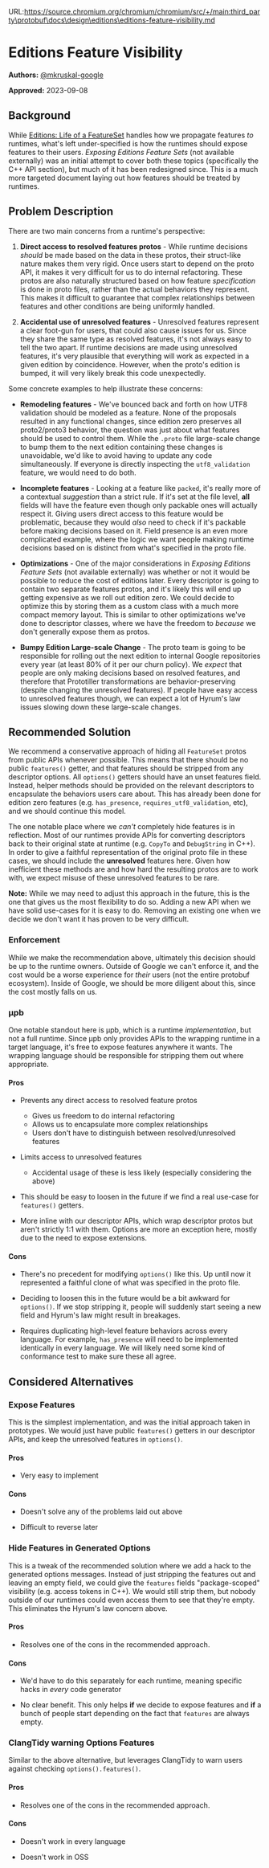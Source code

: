 URL:https://source.chromium.org/chromium/chromium/src/+/main:third_party\protobuf\docs\design\editions\editions-feature-visibility.md
# Editions Feature Visibility

**Authors:** [@mkruskal-google](https://github.com/mkruskal-google)

**Approved:** 2023-09-08

## Background

While [Editions: Life of a FeatureSet](editions-life-of-a-featureset.md) handles
how we propagate features *to* runtimes, what's left under-specified is how the
runtimes should expose features to their users. *Exposing Editions Feature Sets*
(not available externally) was an initial attempt to cover both these topics
(specifically the C++ API section), but much of it has been redesigned since.
This is a much more targeted document laying out how features should be treated
by runtimes.

## Problem Description

There are two main concerns from a runtime's perspective:

1.  **Direct access to resolved features protos** - While runtime decisions
    *should* be made based on the data in these protos, their struct-like nature
    makes them very rigid. Once users start to depend on the proto API, it makes
    it very difficult for us to do internal refactoring. These protos are also
    naturally structured based on how feature *specification* is done in proto
    files, rather than the actual behaviors they represent. This makes it
    difficult to guarantee that complex relationships between features and other
    conditions are being uniformly handled.

2.  **Accidental use of unresolved features** - Unresolved features represent a
    clear foot-gun for users, that could also cause issues for us. Since they
    share the same type as resolved features, it's not always easy to tell the
    two apart. If runtime decisions are made using unresolved features, it's
    very plausible that everything will work as expected in a given edition by
    coincidence. However, when the proto's edition is bumped, it will very
    likely break this code unexpectedly.

Some concrete examples to help illustrate these concerns:

*   **Remodeling features** - We've bounced back and forth on how UTF8
    validation should be modeled as a feature. None of the proposals resulted in
    any functional changes, since edition zero preserves all proto2/proto3
    behavior, the question was just about what features should be used to
    control them. While the `.proto` file large-scale change to bump them to the
    next edition containing these changes is unavoidable, we'd like to avoid
    having to update any code simultaneously. If everyone is directly inspecting
    the `utf8_validation` feature, we would need to do both.

*   **Incomplete features** - Looking at a feature like `packed`, it's really
    more of a contextual *suggestion* than a strict rule. If it's set at the
    file level, **all** fields will have the feature even though only packable
    ones will actually respect it. Giving users direct access to this feature
    would be problematic, because they would *also* need to check if it's
    packable before making decisions based on it. Field presence is an even more
    complicated example, where the logic we want people making runtime decisions
    based on is distinct from what's specified in the proto file.

*   **Optimizations** - One of the major considerations in *Exposing Editions
    Feature Sets* (not available externally) was whether or not it would be
    possible to reduce the cost of editions later. Every descriptor is going to
    contain two separate features protos, and it's likely this will end up
    getting expensive as we roll out edition zero. We could decide to optimize
    this by storing them as a custom class with a much more compact memory
    layout. This is similar to other optimizations we've done to descriptor
    classes, where we have the freedom to *because* we don't generally expose
    them as protos.

*   **Bumpy Edition Large-scale Change** - The proto team is going to be
    responsible for rolling out the next edition to internal Google repositories
    every year (at least 80% of it per our churn policy). We *expect* that
    people are only making decisions based on resolved features, and therefore
    that Prototiller transformations are behavior-preserving (despite changing
    the unresolved features). If people have easy access to unresolved features
    though, we can expect a lot of Hyrum's law issues slowing down these
    large-scale changes.

## Recommended Solution

We recommend a conservative approach of hiding all `FeatureSet` protos from
public APIs whenever possible. This means that there should be no public
`features()` getter, and that features should be stripped from any descriptor
options. All `options()` getters should have an unset features field. Instead,
helper methods should be provided on the relevant descriptors to encapsulate the
behaviors users care about. This has already been done for edition zero features
(e.g. `has_presence`, `requires_utf8_validation`, etc), and we should continue
this model.

The one notable place where we *can't* completely hide features is in
reflection. Most of our runtimes provide APIs for converting descriptors back to
their original state at runtime (e.g. `CopyTo` and `DebugString` in C++). In
order to give a faithful representation of the original proto file in these
cases, we should include the **unresolved** features here. Given how inefficient
these methods are and how hard the resulting protos are to work with, we expect
misuse of these unresolved features to be rare.

**Note:** While we may need to adjust this approach in the future, this is the
one that gives us the most flexibility to do so. Adding a new API when we have
solid use-cases for it is easy to do. Removing an existing one when we decide we
don't want it has proven to be very difficult.

### Enforcement

While we make the recommendation above, ultimately this decision should be up to
the runtime owners. Outside of Google we can't enforce it, and the cost would be
a worse experience for *their* users (not the entire protobuf ecosystem). Inside
of Google, we should be more diligent about this, since the cost mostly falls on
us.

### μpb

One notable standout here is μpb, which is a runtime *implementation*, but not a
full runtime. Since μpb only provides APIs to the wrapping runtime in a target
language, it's free to expose features anywhere it wants. The wrapping language
should be responsible for stripping them out where appropriate.

#### Pros

*   Prevents any direct access to resolved feature protos

    *   Gives us freedom to do internal refactoring
    *   Allows us to encapsulate more complex relationships
    *   Users don't have to distinguish between resolved/unresolved features

*   Limits access to unresolved features

    *   Accidental usage of these is less likely (especially considering the
        above)

*   This should be easy to loosen in the future if we find a real use-case for
    `features()` getters.

*   More inline with our descriptor APIs, which wrap descriptor protos but
    aren't strictly 1:1 with them. Options are more an exception here, mostly
    due to the need to expose extensions.

#### Cons

*   There's no precedent for modifying `options()` like this. Up until now it
    represented a faithful clone of what was specified in the proto file.

*   Deciding to loosen this in the future would be a bit awkward for
    `options()`. If we stop stripping it, people will suddenly start seeing a
    new field and Hyrum's law might result in breakages.

*   Requires duplicating high-level feature behaviors across every language. For
    example, `has_presence` will need to be implemented identically in every
    language. We will likely need some kind of conformance test to make sure
    these all agree.

## Considered Alternatives

### Expose Features

This is the simplest implementation, and was the initial approach taken in
prototypes. We would just have public `features()` getters in our descriptor
APIs, and keep the unresolved features in `options()`.

#### Pros

*   Very easy to implement

#### Cons

*   Doesn't solve any of the problems laid out above

*   Difficult to reverse later

### Hide Features in Generated Options

This is a tweak of the recommended solution where we add a hack to the generated
options messages. Instead of just stripping the features out and leaving an
empty field, we could give the `features` fields "package-scoped" visibility
(e.g. access tokens in C++). We would still strip them, but nobody outside of
our runtimes could even access them to see that they're empty. This eliminates
the Hyrum's law concern above.

#### Pros

*   Resolves one of the cons in the recommended approach.

#### Cons

*   We'd have to do this separately for each runtime, meaning specific hacks in
    *every* code generator

*   No clear benefit. This only helps **if** we decide to expose features and
    **if** a bunch of people start depending on the fact that `features` are
    always empty.

### ClangTidy warning Options Features

Similar to the above alternative, but leverages ClangTidy to warn users against
checking `options().features()`.

#### Pros

*   Resolves one of the cons in the recommended approach.

#### Cons

*   Doesn't work in every language

*   Doesn't work in OSS
